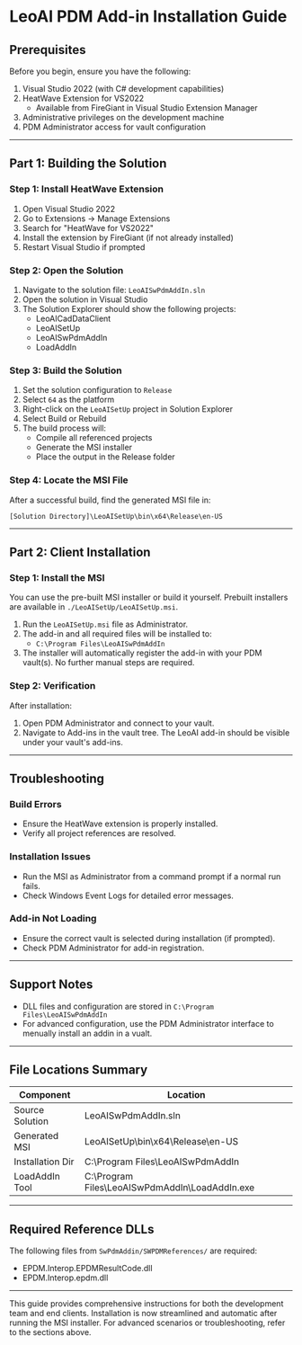 # LeoAI PDM Add-in Installation Guide

## Prerequisites
Before you begin, ensure you have the following:
1. Visual Studio 2022 (with C# development capabilities)
2. HeatWave Extension for VS2022  
   - Available from FireGiant in Visual Studio Extension Manager
3. Administrative privileges on the development machine
4. PDM Administrator access for vault configuration

---

## Part 1: Building the Solution

### Step 1: Install HeatWave Extension
1. Open Visual Studio 2022
2. Go to Extensions → Manage Extensions
3. Search for "HeatWave for VS2022"
4. Install the extension by FireGiant (if not already installed)
5. Restart Visual Studio if prompted

### Step 2: Open the Solution
1. Navigate to the solution file: `LeoAISwPdmAddIn.sln`
2. Open the solution in Visual Studio
3. The Solution Explorer should show the following projects:
   - LeoAICadDataClient
   - LeoAISetUp
   - LeoAISwPdmAddIn
   - LoadAddIn

### Step 3: Build the Solution
1. Set the solution configuration to `Release`
2. Select `64` as the platform
3. Right-click on the `LeoAISetUp` project in Solution Explorer
4. Select Build or Rebuild
5. The build process will:
   - Compile all referenced projects
   - Generate the MSI installer
   - Place the output in the Release folder

### Step 4: Locate the MSI File
After a successful build, find the generated MSI file in:
```
[Solution Directory]\LeoAISetUp\bin\x64\Release\en-US
```

---

## Part 2: Client Installation

### Step 1: Install the MSI
You can use the pre-built MSI installer or build it yourself. Prebuilt installers are available in `./LeoAISetUp/LeoAISetUp.msi`.

1. Run the `LeoAISetUp.msi` file as Administrator.
2. The add-in and all required files will be installed to:
   - `C:\Program Files\LeoAISwPdmAddIn`
3. The installer will automatically register the add-in with your PDM vault(s). No further manual steps are required.

### Step 2: Verification
After installation:
1. Open PDM Administrator and connect to your vault.
2. Navigate to Add-ins in the vault tree. The LeoAI add-in should be visible under your vault's add-ins.

---

## Troubleshooting

### Build Errors
- Ensure the HeatWave extension is properly installed.
- Verify all project references are resolved.

### Installation Issues
- Run the MSI as Administrator from a command prompt if a normal run fails.
- Check Windows Event Logs for detailed error messages.

### Add-in Not Loading
- Ensure the correct vault is selected during installation (if prompted).
- Check PDM Administrator for add-in registration.

---

## Support Notes
- DLL files and configuration are stored in `C:\Program Files\LeoAISwPdmAddIn`
- For advanced configuration, use the PDM Administrator interface to menually install an addin in a vualt.

---

## File Locations Summary
| Component         | Location                                         |
|-------------------|-------------------------------------------------|
| Source Solution   | LeoAISwPdmAddIn.sln                             |
| Generated MSI     | LeoAISetUp\bin\x64\Release\en-US               |
| Installation Dir  | C:\Program Files\LeoAISwPdmAddIn                |
| LoadAddIn Tool    | C:\Program Files\LeoAISwPdmAddIn\LoadAddIn.exe  |

---

## Required Reference DLLs
The following files from `SwPdmAddin/SWPDMReferences/` are required:
- EPDM.Interop.EPDMResultCode.dll
- EPDM.Interop.epdm.dll

---

This guide provides comprehensive instructions for both the development team and end clients. Installation is now streamlined and automatic after running the MSI installer. For advanced scenarios or troubleshooting, refer to the sections above.
